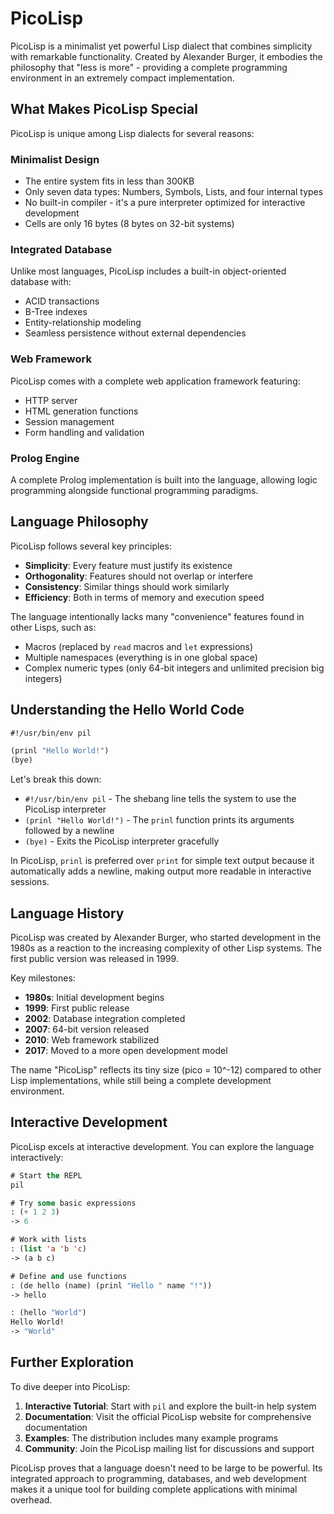 # PicoLisp

PicoLisp is a minimalist yet powerful Lisp dialect that combines simplicity with remarkable functionality. Created by Alexander Burger, it embodies the philosophy that "less is more" - providing a complete programming environment in an extremely compact implementation.

## What Makes PicoLisp Special

PicoLisp is unique among Lisp dialects for several reasons:

### Minimalist Design
- The entire system fits in less than 300KB
- Only seven data types: Numbers, Symbols, Lists, and four internal types
- No built-in compiler - it's a pure interpreter optimized for interactive development
- Cells are only 16 bytes (8 bytes on 32-bit systems)

### Integrated Database
Unlike most languages, PicoLisp includes a built-in object-oriented database with:
- ACID transactions
- B-Tree indexes
- Entity-relationship modeling
- Seamless persistence without external dependencies

### Web Framework
PicoLisp comes with a complete web application framework featuring:
- HTTP server
- HTML generation functions
- Session management
- Form handling and validation

### Prolog Engine
A complete Prolog implementation is built into the language, allowing logic programming alongside functional programming paradigms.

## Language Philosophy

PicoLisp follows several key principles:

- **Simplicity**: Every feature must justify its existence
- **Orthogonality**: Features should not overlap or interfere
- **Consistency**: Similar things should work similarly
- **Efficiency**: Both in terms of memory and execution speed

The language intentionally lacks many "convenience" features found in other Lisps, such as:
- Macros (replaced by `read` macros and `let` expressions)
- Multiple namespaces (everything is in one global space)
- Complex numeric types (only 64-bit integers and unlimited precision big integers)

## Understanding the Hello World Code

```lisp
#!/usr/bin/env pil

(prinl "Hello World!")
(bye)
```

Let's break this down:

- `#!/usr/bin/env pil` - The shebang line tells the system to use the PicoLisp interpreter
- `(prinl "Hello World!")` - The `prinl` function prints its arguments followed by a newline
- `(bye)` - Exits the PicoLisp interpreter gracefully

In PicoLisp, `prinl` is preferred over `print` for simple text output because it automatically adds a newline, making output more readable in interactive sessions.

## Language History

PicoLisp was created by Alexander Burger, who started development in the 1980s as a reaction to the increasing complexity of other Lisp systems. The first public version was released in 1999.

Key milestones:
- **1980s**: Initial development begins
- **1999**: First public release
- **2002**: Database integration completed
- **2007**: 64-bit version released
- **2010**: Web framework stabilized
- **2017**: Moved to a more open development model

The name "PicoLisp" reflects its tiny size (pico = 10^-12) compared to other Lisp implementations, while still being a complete development environment.

## Interactive Development

PicoLisp excels at interactive development. You can explore the language interactively:

```lisp
# Start the REPL
pil

# Try some basic expressions
: (+ 1 2 3)
-> 6

# Work with lists
: (list 'a 'b 'c)
-> (a b c)

# Define and use functions
: (de hello (name) (prinl "Hello " name "!"))
-> hello

: (hello "World")
Hello World!
-> "World"
```

## Further Exploration

To dive deeper into PicoLisp:

1. **Interactive Tutorial**: Start with `pil` and explore the built-in help system
2. **Documentation**: Visit the official PicoLisp website for comprehensive documentation
3. **Examples**: The distribution includes many example programs
4. **Community**: Join the PicoLisp mailing list for discussions and support

PicoLisp proves that a language doesn't need to be large to be powerful. Its integrated approach to programming, databases, and web development makes it a unique tool for building complete applications with minimal overhead.